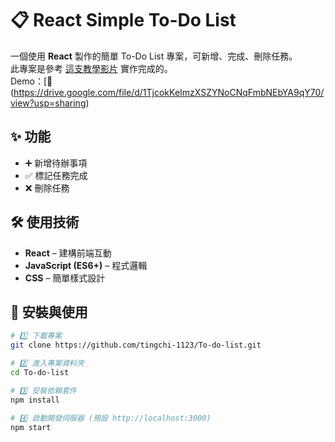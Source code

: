 # 📋 React Simple To-Do List

一個使用 **React** 製作的簡單 To-Do List 專案，可新增、完成、刪除任務。  
此專案是參考 [這支教學影片](https://www.youtube.com/watch?v=aBTiZfShe-4) 實作完成的。  
Demo：[🔗 (https://drive.google.com/file/d/1TjcokKeImzXSZYNoCNqFmbNEbYA9qY70/view?usp=sharing)

## ✨ 功能

- ➕ 新增待辦事項
- ✅ 標記任務完成
- ❌ 刪除任務

## 🛠 使用技術

- **React** – 建構前端互動
- **JavaScript (ES6+)** – 程式邏輯
- **CSS** – 簡單樣式設計

## 🚀 安裝與使用

```bash
# 1️⃣ 下載專案
git clone https://github.com/tingchi-1123/To-do-list.git

# 2️⃣ 進入專案資料夾
cd To-do-list

# 3️⃣ 安裝依賴套件
npm install

# 4️⃣ 啟動開發伺服器 (預設 http://localhost:3000)
npm start
